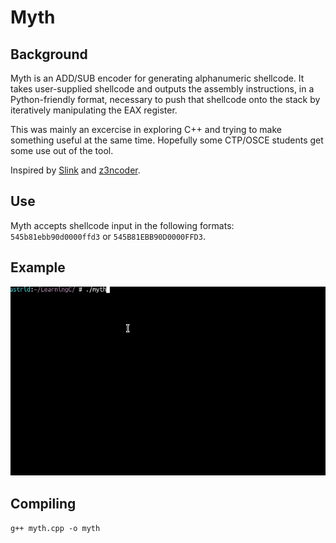 # Myth

## Background

Myth is an ADD/SUB encoder for generating alphanumeric shellcode. It takes user-supplied shellcode and outputs the assembly instructions, in a Python-friendly format, necessary to push that shellcode onto the stack by iteratively manipulating the EAX register.

This was mainly an excercise in exploring C++ and trying to make something useful at the same time. Hopefully some CTP/OSCE students get some use out of the tool. 

Inspired by [Slink](https://github.com/ihack4falafel/Slink) and [z3ncoder](https://github.com/marcosValle/z3ncoder).

## Use

Myth accepts shellcode input in the following formats: `545b81ebb90d0000ffd3` or `545B81EBB90D0000FFD3`.

## Example

![](/myth.gif)

## Compiling

`g++ myth.cpp -o myth`

